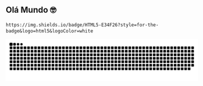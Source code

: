 ## Olá Mundo 🤓  
 	https://img.shields.io/badge/HTML5-E34F26?style=for-the-badge&logo=html5&logoColor=white

  ![Snake animation](https://github.com/amandaeduarda/amandaeduarda/blob/output/github-contribution-grid-snake.svg)
 
